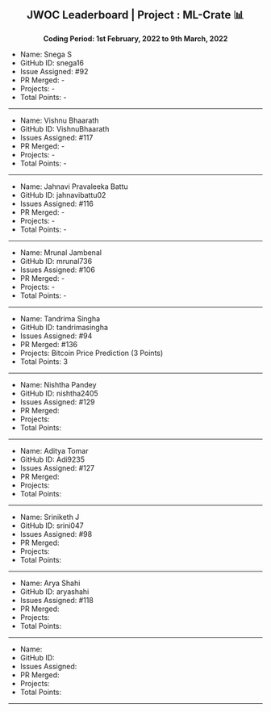 
<div align = 'center'>
  <h2> JWOC Leaderboard | Project : ML-Crate 📊 </h2>
  <p><b> Coding Period: 1st February, 2022 to 9th March, 2022 </b></p>
  </div>
  
  - Name: Snega S
  - GitHub ID: snega16
  - Issue Assigned: #92
  - PR Merged: -
  - Projects: -
  - Total Points: -

---------------------------------------------------------
- Name: Vishnu Bhaarath
- GitHub ID: VishnuBhaarath
- Issues Assigned: #117
- PR Merged: -
- Projects: - 
- Total Points: -

----------------------------------------------------------
- Name: Jahnavi Pravaleeka Battu
- GitHub ID: jahnavibattu02
- Issues Assigned: #116
- PR Merged: -
- Projects: -
- Total Points: -

----------------------------------------------------------
- Name: Mrunal Jambenal
- GitHub ID: mrunal736
- Issues Assigned: #106
- PR Merged: -
- Projects: - 
- Total Points: -

----------------------------------------------------------
- Name: Tandrima Singha
- GitHub ID: tandrimasingha
- Issues Assigned: #94
- PR Merged: #136
- Projects: Bitcoin Price Prediction (3 Points)
- Total Points: 3

----------------------------------------------------------- 
- Name: Nishtha Pandey
- GitHub ID: nishtha2405
- Issues Assigned: #129
- PR Merged:
- Projects:
- Total Points:

----------------------------------------------------------
- Name: Aditya Tomar
- GitHub ID: Adi9235
- Issues Assigned: #127
- PR Merged:
- Projects:
- Total Points:

----------------------------------------------------------
- Name: Sriniketh J
- GitHub ID: srini047
- Issues Assigned: #98
- PR Merged:
- Projects:
- Total Points:

----------------------------------------------------------
- Name: Arya Shahi
- GitHub ID: aryashahi
- Issues Assigned: #118
- PR Merged:
- Projects:
- Total Points:

----------------------------------------------------------
- Name:
- GitHub ID:
- Issues Assigned:
- PR Merged:
- Projects:
- Total Points:

----------------------------------------------------------
